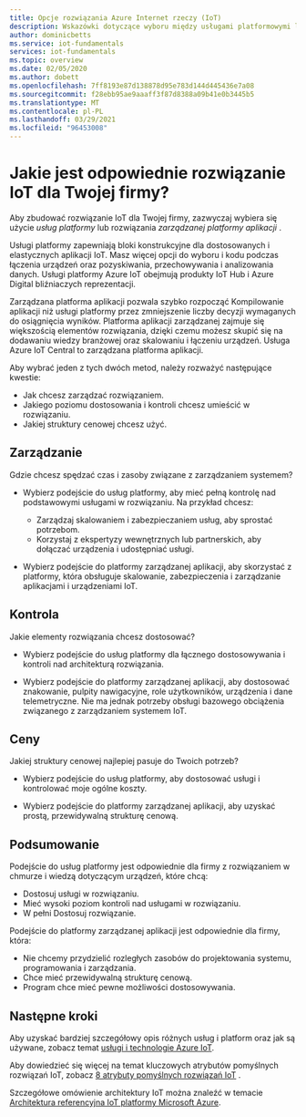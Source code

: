 ```yaml
---
title: Opcje rozwiązania Azure Internet rzeczy (IoT)
description: Wskazówki dotyczące wyboru między usługami platformowymi lub zarządzaną platformą aplikacji w celu tworzenia rozwiązania IoT. Podejście usługi platformy używa usług takich jak IoT Hub i Digital bliźniaczych reprezentacji jako bloków konstrukcyjnych. Rozwiązanie zarządzanej platformy aplikacji używa IoT Central, aby szybko rozpocząć pracę.
author: dominicbetts
ms.service: iot-fundamentals
services: iot-fundamentals
ms.topic: overview
ms.date: 02/05/2020
ms.author: dobett
ms.openlocfilehash: 7ff8193e87d138878d95e783d144d445436e7a08
ms.sourcegitcommit: f28ebb95ae9aaaff3f87d8388a09b41e0b3445b5
ms.translationtype: MT
ms.contentlocale: pl-PL
ms.lasthandoff: 03/29/2021
ms.locfileid: "96453008"
---
```

# <a name="what-is-the-right-iot-solution-for-your-business"></a>Jakie jest odpowiednie rozwiązanie IoT dla Twojej firmy?

Aby zbudować rozwiązanie IoT dla Twojej firmy, zazwyczaj wybiera się użycie *usług platformy* lub rozwiązania *zarządzanej platformy aplikacji* .

Usługi platformy zapewniają bloki konstrukcyjne dla dostosowanych i elastycznych aplikacji IoT. Masz więcej opcji do wyboru i kodu podczas łączenia urządzeń oraz pozyskiwania, przechowywania i analizowania danych. Usługi platformy Azure IoT obejmują produkty IoT Hub i Azure Digital bliźniaczych reprezentacji.

Zarządzana platforma aplikacji pozwala szybko rozpocząć Kompilowanie aplikacji niż usługi platformy przez zmniejszenie liczby decyzji wymaganych do osiągnięcia wyników. Platforma aplikacji zarządzanej zajmuje się większością elementów rozwiązania, dzięki czemu możesz skupić się na dodawaniu wiedzy branżowej oraz skalowaniu i łączeniu urządzeń. Usługa Azure IoT Central to zarządzana platforma aplikacji.

Aby wybrać jeden z tych dwóch metod, należy rozważyć następujące kwestie:

- Jak chcesz zarządzać rozwiązaniem.
- Jakiego poziomu dostosowania i kontroli chcesz umieścić w rozwiązaniu.
- Jakiej struktury cenowej chcesz użyć.

## <a name="management"></a>Zarządzanie

Gdzie chcesz spędzać czas i zasoby związane z zarządzaniem systemem? 

- Wybierz podejście do usług platformy, aby mieć pełną kontrolę nad podstawowymi usługami w rozwiązaniu. Na przykład chcesz:

    - Zarządzaj skalowaniem i zabezpieczaniem usług, aby sprostać potrzebom.
    - Korzystaj z ekspertyzy wewnętrznych lub partnerskich, aby dołączać urządzenia i udostępniać usługi.

- Wybierz podejście do platformy zarządzanej aplikacji, aby skorzystać z platformy, która obsługuje skalowanie, zabezpieczenia i zarządzanie aplikacjami i urządzeniami IoT.

## <a name="control"></a>Kontrola

Jakie elementy rozwiązania chcesz dostosować?

- Wybierz podejście do usług platformy dla łącznego dostosowywania i kontroli nad architekturą rozwiązania.

- Wybierz podejście do platformy zarządzanej aplikacji, aby dostosować znakowanie, pulpity nawigacyjne, role użytkowników, urządzenia i dane telemetryczne. Nie ma jednak potrzeby obsługi bazowego obciążenia związanego z zarządzaniem systemem IoT.

## <a name="pricing"></a>Ceny

Jakiej struktury cenowej najlepiej pasuje do Twoich potrzeb?

- Wybierz podejście do usług platformy, aby dostosować usługi i kontrolować moje ogólne koszty.

- Wybierz podejście do platformy zarządzanej aplikacji, aby uzyskać prostą, przewidywalną strukturę cenową.

## <a name="summary"></a>Podsumowanie

Podejście do usług platformy jest odpowiednie dla firmy z rozwiązaniem w chmurze i wiedzą dotyczącym urządzeń, które chcą:

- Dostosuj usługi w rozwiązaniu.
- Mieć wysoki poziom kontroli nad usługami w rozwiązaniu.
- W pełni Dostosuj rozwiązanie.

Podejście do platformy zarządzanej aplikacji jest odpowiednie dla firmy, która:

- Nie chcemy przydzielić rozległych zasobów do projektowania systemu, programowania i zarządzania.
- Chce mieć przewidywalną strukturę cenową.
- Program chce mieć pewne możliwości dostosowywania.

## <a name="next-steps"></a>Następne kroki

Aby uzyskać bardziej szczegółowy opis różnych usług i platform oraz jak są używane, zobacz temat [usługi i technologie Azure IoT](iot-services-and-technologies.md).

Aby dowiedzieć się więcej na temat kluczowych atrybutów pomyślnych rozwiązań IoT, zobacz [8 atrybuty pomyślnych rozwiązań IoT](https://aka.ms/8attributes) .

Szczegółowe omówienie architektury IoT można znaleźć w temacie [Architektura referencyjna IoT platformy Microsoft Azure](/azure/architecture/reference-architectures/iot).